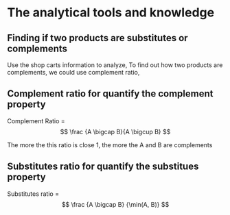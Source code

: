 # The analytical tools and knowledge

## Finding if two products are substitutes or complements
Use the shop carts information to analyze,
To find out how two products are complements, we could use complement ratio, 

## Complement ratio for quantify the complement property
Complement Ratio = $$ \frac {A \bigcap B}{A \bigcup B} $$

The more the this ratio is close 1, the more the A and B are complements

## Substitutes ratio for quantify the substitues property
Substitutes ratio = $$ \frac {A \bigcap B} {\min(A, B)} $$


